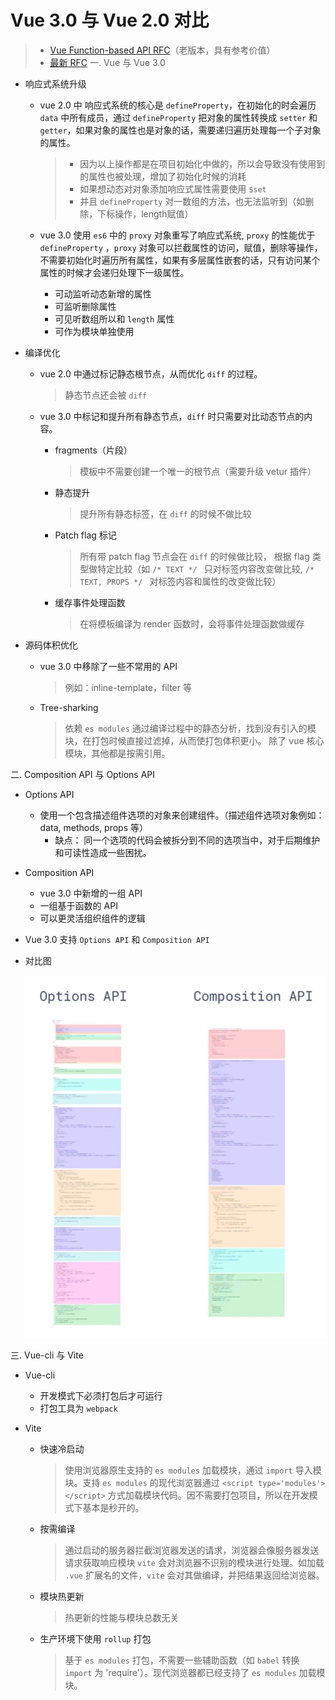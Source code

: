 # Vue 3.0 与 Vue 2.0 对比
  > + [Vue Function-based API RFC](https://zhuanlan.zhihu.com/p/68477600)（老版本，具有参考价值）  
  > + [最新 RFC](https://v3.vuejs.org/guide/composition-api-introduction.html#reactive-variables-with-ref)
一. Vue 与 Vue 3.0
  + 响应式系统升级
    - vue 2.0 中 响应式系统的核心是 `defineProperty`，在初始化的时会遍历 `data` 中所有成员，通过 `defineProperty` 把对象的属性转换成 `setter` 和 `getter`，如果对象的属性也是对象的话，需要递归遍历处理每一个子对象的属性。  
      > + 因为以上操作都是在项目初始化中做的，所以会导致没有使用到的属性也被处理，增加了初始化时候的消耗
      > + 如果想动态对对象添加响应式属性需要使用 `$set`
      > + 并且 `defineProperty` 对一数组的方法，也无法监听到（如删除，下标操作，length赋值）

    - vue 3.0 使用 `es6` 中的 `proxy` 对象重写了响应式系统, `proxy` 的性能优于 `defineProperty` ，`proxy` 对象可以拦截属性的访问，赋值，删除等操作，不需要初始化时遍历所有属性，如果有多层属性嵌套的话，只有访问某个属性的时候才会递归处理下一级属性。
      + 可动监听动态新增的属性
      + 可监听删除属性
      + 可见听数组所以和 `length` 属性
      + 可作为模块单独使用

  + 编译优化
    - vue 2.0 中通过标记静态根节点，从而优化 `diff` 的过程。
      > 静态节点还会被 `diff`

    - vue 3.0 中标记和提升所有静态节点，`diff` 时只需要对比动态节点的内容。
      + fragments（片段）
        > 模板中不需要创建一个唯一的根节点（需要升级 vetur 插件）

      + 静态提升
        > 提升所有静态标签，在 `diff` 的时候不做比较

      + Patch flag 标记
        > 所有带 patch flag 节点会在 `diff` 的时候做比较，
        > 根据 flag 类型做特定比较（如 `/* TEXT */ ` 只对标签内容改变做比较, `/* TEXT, PROPS */ ` 对标签内容和属性的改变做比较）
        
      + 缓存事件处理函数
        > 在将模板编译为 render 函数时，会将事件处理函数做缓存

  + 源码体积优化
    - vue 3.0 中移除了一些不常用的 API
      > 例如：inline-template，filter 等
    - Tree-sharking
      > 依赖 `es modules` 通过编译过程中的静态分析，找到没有引入的模块，在打包时候直接过滤掉，从而使打包体积更小。
      > 除了 vue 核心模块，其他都是按需引用。


二. Composition API 与 Options API
  + Options API
    - 使用一个包含描述组件选项的对象来创建组件。（描述组件选项对象例如：data, methods, props 等）
      + 缺点： 同一个选项的代码会被拆分到不同的选项当中，对于后期维护和可读性造成一些困扰。

  + Composition API
    - vue 3.0 中新增的一组 API
    - 一组基于函数的 API
    - 可以更灵活组织组件的逻辑
  
  + Vue 3.0 支持 `Options API` 和 `Composition API`

  + 对比图  

    ![compositionAPI 对比](compositionAPI.jpg)

三. Vue-cli 与 Vite
  + Vue-cli
    - 开发模式下必须打包后才可运行
    - 打包工具为 `webpack`

  + Vite
    - 快速冷启动
      > 使用浏览器原生支持的 `es modules` 加载模块，通过 `import` 导入模块。支持 `es modules` 的现代浏览器通过 `<script type='modules'></script>` 方式加载模块代码。因不需要打包项目，所以在开发模式下基本是秒开的。
    - 按需编译
      > 通过启动的服务器拦截浏览器发送的请求，浏览器会像服务器发送请求获取响应模块 `vite` 会对浏览器不识别的模块进行处理。如加载 `.vue` 扩展名的文件，`vite` 会对其做编译，并把结果返回给浏览器。
    - 模块热更新
      > 热更新的性能与模块总数无关

    - 生产环境下使用 `rollup` 打包
      > 基于 `es modules` 打包，不需要一些辅助函数（如 `babel` 转换 `import` 为 'require'）。现代浏览器都已经支持了 `es modules` 加载模块。